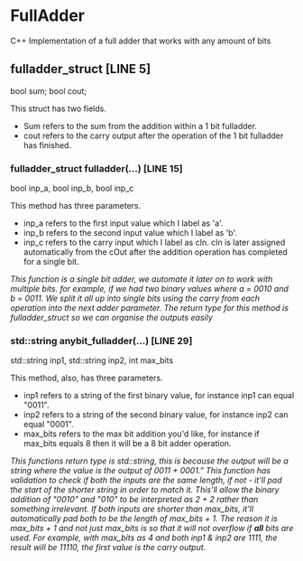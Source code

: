 # FullAdder
C++ Implementation of a full adder that works with any amount of bits





## fulladder_struct [LINE 5]
bool sum;
bool cout;

This struct has two fields.
* Sum refers to the sum from the addition within a 1 bit fulladder. 
* cout refers to the carry output after the operation of the 1 bit fulladder has finished.


### fulladder_struct fulladder(...) [LINE 15]
bool inp_a, bool inp_b, bool inp_c

This method has three parameters.
* inp_a refers to the first input value which I label as 'a'.
* inp_b refers to the second input value which I label as 'b'.
* inp_c refers to the carry input which I label as cIn. cIn is later assigned automatically from the cOut after the addition operation has completed for a single bit.

*This function is a single bit adder, we automate it later on to work with multiple bits.*
*for example, if we had two binary values where a = 0010 and b = 0011. We split it all up into single bits using the carry from each operation into the next adder parameter.*
*The return type for this method is fulladder_struct so we can organise the outputs easily*


### std::string anybit_fulladder(...) [LINE 29]
std::string inp1, std::string inp2, int max_bits

This method, also, has three parameters.
* inp1 refers to a string of the first binary value, for instance inp1 can equal "0011".
* inp2 refers to a string of the second binary value, for instance inp2 can equal "0001".
* max_bits refers to the max bit addition you'd like, for instance if max_bits equals 8 then it will be a 8 bit adder operation.

*This functions return type is std::string, this is because the output will be a string where the value is the output of 0011 + 0001."
*This function has validation to check if both the inputs are the same length, if not - it'll pad the start of the shorter string in order to match it. This'll allow the binary addition of "0010" and "010" to be interpreted as 2 + 2 rather than something irrelevant.*
*If both inputs are shorter than max_bits, it'll automatically pad both to be the length of max_bits + 1.*
*The reason it is max_bits + 1 and not just max_bits is so that it will not overflow if **all** bits are used. For example, with max_bits as 4 and both inp1 & inp2 are 1111, the result will be 11110*, the first value is the carry output.*



